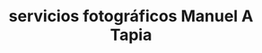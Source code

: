 ---
title: "servicios fotográficos Manuel A Tapia"
url: /rinconada/servicios-fotograficos-manuel-a-tapia/
shop: Foto
---